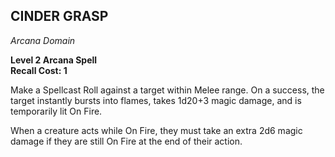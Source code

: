 ## CINDER GRASP  
_Arcana Domain_

**Level 2 Arcana Spell**  
**Recall Cost: 1**

Make a Spellcast Roll against a target within Melee range. On a success, the target instantly bursts into flames, takes 1d20+3 magic damage, and is temporarily lit On Fire.  

When a creature acts while On Fire, they must take an extra 2d6 magic damage if they are still On Fire at the end of their action.  
